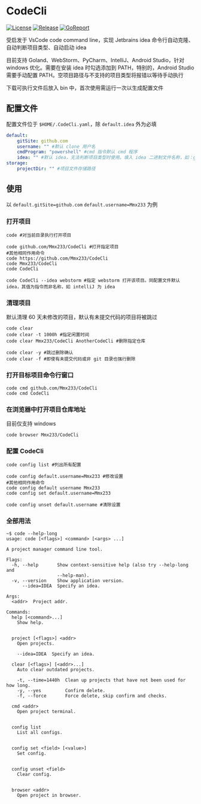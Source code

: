 # CodeCli

[![License](https://img.shields.io/github/license/Mmx233/CodeCli)](https://github.com/Mmx233/CodeCli/blob/main/LICENSE)
[![Release](https://img.shields.io/github/v/release/Mmx233/CodeCli?color=blueviolet&include_prereleases)](https://github.com/Mmx233/CodeCli/releases)
[![GoReport](https://goreportcard.com/badge/github.com/Mmx233/CodeCli)](https://goreportcard.com/report/github.com/Mmx233/CodeCli)

受启发于 VsCode code command line，实现 Jetbrains idea 命令行自动克隆、自动判断项目类型、自动启动 idea

目前支持 Goland、WebStorm、PyCharm、IntelliJ、Android Studio，针对 windows 优化。需要在安装 idea 时勾选添加到 PATH，特别的，Android Studio 需要手动配置 PATH。空项目路径与不支持的项目类型将报错以等待手动执行

下载可执行文件后放入 bin 中，首次使用需运行一次以生成配置文件

## 配置文件

配置文件位于 `$HOME/.CodeCli.yaml`，除 `default.idea` 外为必填

```yaml
default:
    gitSite: github.com
    username: "" #默认 clone 用户名
    cmdProgram: "powershell" #cmd 指令默认 cmd 程序
    idea: "" #默认 idea，无法判断项目类型时使用。填入 idea 二进制文件名称，如：goland、webstorm、studio
storage:
    projectDir: "" #项目文件存储路径
```

## 使用

以 `default.gitSite=github.com` `default.username=Mmx233` 为例

### 打开项目

```shell
code #对当前目录执行打开项目

code github.com/Mmx233/CodeCli #打开指定项目
#其他相同作用命令
code https://github.com/Mmx233/CodeCli
code Mmx233/CodeCli
code CodeCli

code CodeCli --idea webstorm #指定 webstorm 打开该项目。同配置文件默认 idea，其值为指令而非名称，如 intelliJ 为 idea
```

### 清理项目

默认清理 60 天未修改的项目，默认有未提交代码的项目将被跳过

```shell
code clear
code clear -t 1000h #指定闲置时间
code clear Mmx233/CodeCli AnotherCodeCli #删除指定仓库

code clear -y #跳过删除确认
code clear -f #即使有未提交代码或非 git 目录也强行删除
```

### 打开目标项目命令行窗口

```shell
code cmd github.com/Mmx233/CodeCli
code cmd CodeCli
```

### 在浏览器中打开项目仓库地址

目前仅支持 windows

```shell
code browser Mmx233/CodeCli
```

### 配置 CodeCli

```shell
code config list #列出所有配置

code config default.username=Mmx233 #修改设置
#其他相同作用命令
code config default username Mmx233
code config set default.username=Mmx233

code config unset default.username #清除设置
```

### 全部用法

```shell
~$ code --help-long
usage: code [<flags>] <command> [<args> ...]

A project manager command line tool.

Flags:
  -h, --help       Show context-sensitive help (also try --help-long and
                   --help-man).
  -v, --version    Show application version.
      --idea=IDEA  Specify an idea.

Args:
  <addr>  Project addr.

Commands:
  help [<command>...]
    Show help.


  project [<flags>] <addr>
    Open projects.

    --idea=IDEA  Specify an idea.

  clear [<flags>] [<addr>...]
    Auto clear outdated projects.

    -t, --time=1440h  Clean up projects that have not been used for how long.
    -y, --yes         Confirm delete.
    -f, --force       Force delete, skip confirm and checks.

  cmd <addr>
    Open project terminal.


  config list
    List all configs.


  config set <field> [<value>]
    Set config.


  config unset <field>
    Clear config.


  browser <addr>
    Open project in browser.
```
